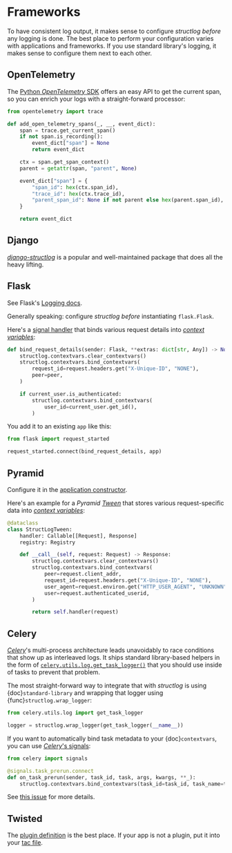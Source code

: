 # Frameworks

To have consistent log output, it makes sense to configure *structlog* *before* any logging is done.
The best place to perform your configuration varies with applications and frameworks.
If you use standard library's logging, it makes sense to configure them next to each other.


## OpenTelemetry

The [Python *OpenTelemetry* SDK](https://opentelemetry.io/docs/instrumentation/python/) offers an easy API to get the current span, so you can enrich your logs with a straight-forward processor:

```python
from opentelemetry import trace

def add_open_telemetry_spans(_, __, event_dict):
    span = trace.get_current_span()
    if not span.is_recording():
        event_dict["span"] = None
        return event_dict

    ctx = span.get_span_context()
    parent = getattr(span, "parent", None)

    event_dict["span"] = {
        "span_id": hex(ctx.span_id),
        "trace_id": hex(ctx.trace_id),
        "parent_span_id": None if not parent else hex(parent.span_id),
    }

    return event_dict
```


## Django

[*django-structlog*](https://pypi.org/project/django-structlog/) is a popular and well-maintained package that does all the heavy lifting.


## Flask

See Flask's [Logging docs](https://flask.palletsprojects.com/en/latest/logging/).

Generally speaking: configure *structlog* *before* instantiating `flask.Flask`.

Here's a [signal handler](https://flask.palletsprojects.com/en/latest/signals/) that binds various request details into [*context variables*](contextvars.md):

```python
def bind_request_details(sender: Flask, **extras: dict[str, Any]) -> None:
    structlog.contextvars.clear_contextvars()
    structlog.contextvars.bind_contextvars(
        request_id=request.headers.get("X-Unique-ID", "NONE"),
        peer=peer,
    )

    if current_user.is_authenticated:
        structlog.contextvars.bind_contextvars(
            user_id=current_user.get_id(),
        )
```

You add it to an existing `app` like this:

```python
from flask import request_started

request_started.connect(bind_request_details, app)
```


## Pyramid

Configure it in the [application constructor](https://docs.pylonsproject.org/projects/pyramid/en/latest/narr/startup.html#the-startup-process).

Here's an example for a *Pyramid* [*Tween*](https://kapeli.com/dash_share?docset_file=pyramid&docset_name=pyramid&path=narr/hooks.html%23registering-tweens&platform=pyramid) that stores various request-specific data into [*context variables*](contextvars.md):

```python
@dataclass
class StructLogTween:
    handler: Callable[[Request], Response]
    registry: Registry

    def __call__(self, request: Request) -> Response:
        structlog.contextvars.clear_contextvars()
        structlog.contextvars.bind_contextvars(
            peer=request.client_addr,
            request_id=request.headers.get("X-Unique-ID", "NONE"),
            user_agent=request.environ.get("HTTP_USER_AGENT", "UNKNOWN"),
            user=request.authenticated_userid,
        )

        return self.handler(request)
```


## Celery

[*Celery*](https://docs.celeryq.dev/)'s multi-process architecture leads unavoidably to race conditions that show up as interleaved logs.
It ships standard library-based helpers in the form of [`celery.utils.log.get_task_logger()`](https://docs.celeryq.dev/en/stable/userguide/tasks.html#logging) that you should use inside of tasks to prevent that problem.

The most straight-forward way to integrate that with *structlog* is using {doc}`standard-library` and wrapping that logger using {func}`structlog.wrap_logger`:

```python
from celery.utils.log import get_task_logger

logger = structlog.wrap_logger(get_task_logger(__name__))
```

If you want to automatically bind task metadata to your {doc}`contextvars`, you can use [*Celery*'s signals](https://docs.celeryq.dev/en/stable/userguide/signals.html):

```python
from celery import signals

@signals.task_prerun.connect
def on_task_prerun(sender, task_id, task, args, kwargs, **_):
    structlog.contextvars.bind_contextvars(task_id=task_id, task_name=task.name)
```

See [this issue](https://github.com/hynek/structlog/issues/287) for more details.


## Twisted

The [plugin definition](https://docs.twisted.org/en/stable/core/howto/plugin.html) is the best place.
If your app is not a plugin, put it into your [tac file](https://docs.twisted.org/en/stable/core/howto/application.html).
